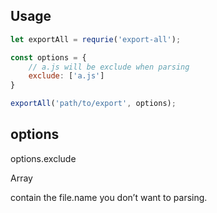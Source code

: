 

## Usage

```js
let exportAll = requrie('export-all');

const options = {
    // a.js will be exclude when parsing
    exclude: ['a.js']
}

exportAll('path/to/export', options);
```

## options

options.exclude 

Array<string>

contain the file.name you don’t want to parsing.

